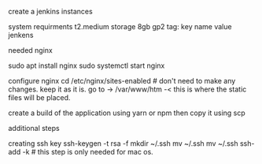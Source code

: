 create a jenkins instances 

system requirments 
t2.medium 
storage 8gb gp2 
tag:
key name 
value jenkens 





needed nginx 

sudo apt install nginx
sudo systemctl start nginx 

configure nginx 
cd /etc/nginx/sites-enabled # don't need to make any changes. keep it as it is. 
go to ->  /var/www/htm  -< this is where the static files will be placed.



create a build of the application using yarn or npm 
then copy it using scp 



additional steps 

creating ssh key 
ssh-keygen -t rsa -f <name of the key file>
mkdir ~/.ssh
mv <name of the key file> ~/.ssh
mv <name of the key file.pub> ~/.ssh
ssh-add -k <name of the key file> # this step is only needed for mac os. 

